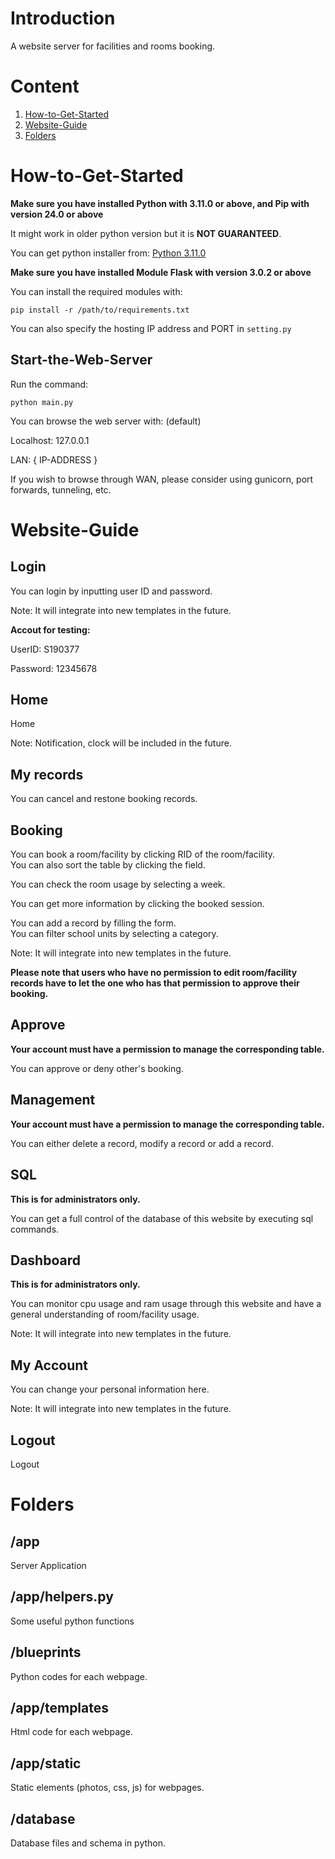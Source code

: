 # Introduction
A website server for facilities and rooms booking.

# Content
1. [How-to-Get-Started](#how-to-get-started)
2. [Website-Guide](#website-guide)
3. [Folders](#folders)


# How-to-Get-Started

**Make sure you have installed Python with 3.11.0 or above, and Pip with version 24.0 or above**

It might work in older python version but it is **NOT GUARANTEED**.

You can get python installer from: [Python 3.11.0](https://www.python.org/downloads/release/python-3110/)

**Make sure you have installed Module Flask with version 3.0.2 or above**

You can install the required modules with:
```
pip install -r /path/to/requirements.txt
```
You can also specify the hosting IP address and PORT in `setting.py`

## Start-the-Web-Server
Run the command:
```
python main.py
```
You can browse the web server with: (default)

Localhost: 127.0.0.1

LAN: { IP-ADDRESS }


If you wish to browse through WAN, please consider using gunicorn, port forwards, tunneling, etc.

# Website-Guide
## Login
You can login by inputting user ID and password.

Note: It will integrate into new templates in the future.

**Accout for testing:**

UserID: S190377

Password: 12345678

## Home
Home

Note: Notification, clock will be included in the future.

## My records
You can cancel and restone booking records.

## Booking

You can book a room/facility by clicking RID of the room/facility.\
You can also sort the table by clicking the field.

You can check the room usage by selecting a week.

You can get more information by clicking the booked session.


You can add a record by filling the form.\
You can filter school units by selecting a category.

Note: It will integrate into new templates in the future.

**Please note that users who have no permission to edit room/facility records have to let the one who has that permission to approve their booking.**

## Approve
**Your account must have a permission to manage the corresponding table.**

You can approve or deny other's booking.

## Management
**Your account must have a permission to manage the corresponding table.**

You can either delete a record, modify a record or add a record.

## SQL
**This is for administrators only.**

You can get a full control of the database of this website by executing sql commands.

## Dashboard
**This is for administrators only.**

You can monitor cpu usage and ram usage through this website and have a general understanding of room/facility usage.

Note: It will integrate into new templates in the future.

## My Account
You can change your personal information here.

Note: It will integrate into new templates in the future.

## Logout
Logout

# Folders
## /app
Server Application

## /app/helpers.py
Some useful python functions

## /blueprints
Python codes for each webpage.

## /app/templates
Html code for each webpage.

## /app/static
Static elements (photos, css, js) for webpages.

## /database
Database files and schema in python.